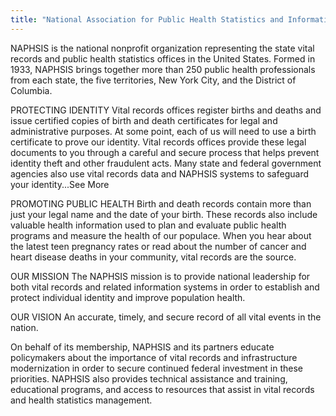 ```yaml
---
title: "National Association for Public Health Statistics and Information Systems"
---
```


NAPHSIS is the national nonprofit organization representing the state vital records and public health statistics offices in the United States. Formed in 1933, NAPHSIS brings together more than 250 public health professionals from each state, the five territories, New York City, and the District of Columbia.

PROTECTING IDENTITY
Vital records offices register births and deaths and issue certified copies of birth and death certificates for legal and administrative purposes. At some point, each of us will need to use a birth certificate to prove our identity. Vital records offices provide these legal documents to you through a careful and secure process that helps prevent identity theft and other fraudulent acts. Many state and federal government agencies also use vital records data and NAPHSIS systems to safeguard your identity...See More

PROMOTING PUBLIC HEALTH
Birth and death records contain more than just your legal name and the date of your birth. These records also include valuable health information used to plan and evaluate public health programs and measure the health of our populace. When you hear about the latest teen pregnancy rates or read about the number of cancer and heart disease deaths in your community, vital records are the source.

OUR MISSION
The NAPHSIS mission is to provide national leadership for both vital records and related information systems in order to establish and protect individual identity and improve population health.

OUR VISION
An accurate, timely, and secure record of all vital events in the nation.

On behalf of its membership, NAPHSIS and its partners educate policymakers about the importance of vital records and infrastructure modernization in order to secure continued federal investment in these priorities. NAPHSIS also provides technical assistance and training, educational programs, and access to resources that assist in vital records and health statistics management.

